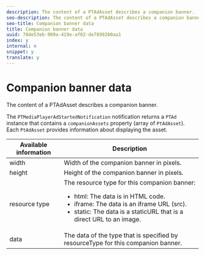 ```yaml
---
description: The content of a PTAdAsset describes a companion banner.
seo-description: The content of a PTAdAsset describes a companion banner.
seo-title: Companion banner data
title: Companion banner data
uuid: 78de53eb-909a-419e-af02-de7899260aa1
index: y
internal: n
snippet: y
translate: y
---
```


# Companion banner data

The content of a PTAdAsset describes a companion banner.


<a id="section_D730B4FD6FD749E9860B6A07FC110552"></a>

The `PTMediaPlayerAdStartedNotification` notification returns a `PTAd` instance that contains a `companionAssets` property (array of `PtAdAsset`). 
Each `PtAdAsset` provides information about displaying the asset. 
<table id="table_760C885E2DCA4BE983CC57FDA7BD5B14"> 
 <thead> 
  <tr> 
   <th colname="col1" class="entry"> Available information </th> 
   <th colname="col2" class="entry"> Description </th> 
  </tr> 
 </thead>
 <tbody> 
  <tr> 
   <td colname="col1"> width </td> 
   <td colname="col2"> Width of the companion banner in pixels. </td> 
  </tr> 
  <tr> 
   <td colname="col1"> height </td> 
   <td colname="col2"> Height of the companion banner in pixels. </td> 
  </tr> 
  <tr> 
   <td colname="col1"> resource type </td> 
   <td colname="col2">The resource type for this companion banner: 
    <ul id="ul_A067787FE49E4B6095BE0AC1D447DBB3"> 
     <li id="li_02B7224C67004095B3F6E50FD21E507E">html: The data is in HTML code. </li> 
     <li id="li_5F37E14472424F808C6094F42009E676">iframe: The data is an iframe URL (src). </li> 
     <li id="li_76B945007CE842158B5125422765E0B2">static: The data is a staticURL that is a direct URL to an image. </li> 
    </ul> </td> 
  </tr> 
  <tr> 
   <td colname="col1"> data </td> 
   <td colname="col2"> The data of the type that is specified by <span class="codeph"> resourceType</span> for this companion banner. </td> 
  </tr> 
 </tbody> 
</table>

